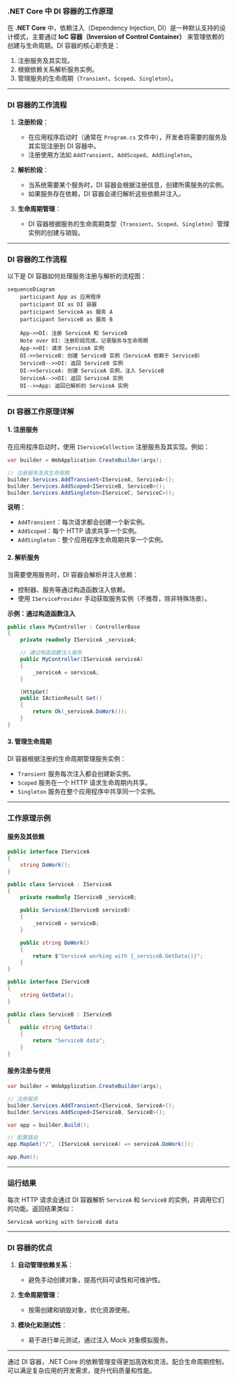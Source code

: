 ### **.NET Core 中 DI 容器的工作原理**

在 **.NET Core** 中，依赖注入（Dependency Injection, DI）是一种默认支持的设计模式，主要通过 **IoC 容器（Inversion of Control Container）** 来管理依赖的创建与生命周期。DI 容器的核心职责是：

1. 注册服务及其实现。
2. 根据依赖关系解析服务实例。
3. 管理服务的生命周期（`Transient`、`Scoped`、`Singleton`）。

---

### **DI 容器的工作流程**

1. **注册阶段**：
   - 在应用程序启动时（通常在 `Program.cs` 文件中），开发者将需要的服务及其实现注册到 DI 容器中。
   - 注册使用方法如 `AddTransient`、`AddScoped`、`AddSingleton`。

2. **解析阶段**：
   - 当系统需要某个服务时，DI 容器会根据注册信息，创建所需服务的实例。
   - 如果服务存在依赖，DI 容器会递归解析这些依赖并注入。

3. **生命周期管理**：
   - DI 容器根据服务的生命周期类型（`Transient`、`Scoped`、`Singleton`）管理实例的创建与销毁。

---

### **DI 容器的工作流程**

以下是 DI 容器如何处理服务注册与解析的流程图：

```mermaid
sequenceDiagram
    participant App as 应用程序
    participant DI as DI 容器
    participant ServiceA as 服务 A
    participant ServiceB as 服务 B

    App->>DI: 注册 ServiceA 和 ServiceB
    Note over DI: 注册阶段完成，记录服务与生命周期
    App->>DI: 请求 ServiceA 实例
    DI->>ServiceB: 创建 ServiceB 实例（ServiceA 依赖于 ServiceB）
    ServiceB-->>DI: 返回 ServiceB 实例
    DI->>ServiceA: 创建 ServiceA 实例，注入 ServiceB
    ServiceA-->>DI: 返回 ServiceA 实例
    DI-->>App: 返回已解析的 ServiceA 实例
```

---

### **DI 容器工作原理详解**

#### **1. 注册服务**
在应用程序启动时，使用 `IServiceCollection` 注册服务及其实现。例如：
```csharp
var builder = WebApplication.CreateBuilder(args);

// 注册服务及其生命周期
builder.Services.AddTransient<IServiceA, ServiceA>();
builder.Services.AddScoped<IServiceB, ServiceB>();
builder.Services.AddSingleton<IServiceC, ServiceC>();
```
**说明**：
- `AddTransient`：每次请求都会创建一个新实例。
- `AddScoped`：每个 HTTP 请求共享一个实例。
- `AddSingleton`：整个应用程序生命周期共享一个实例。

#### **2. 解析服务**
当需要使用服务时，DI 容器会解析并注入依赖：
- 控制器、服务等通过构造函数注入依赖。
- 使用 `IServiceProvider` 手动获取服务实例（不推荐，除非特殊场景）。

**示例：通过构造函数注入**
```csharp
public class MyController : ControllerBase
{
    private readonly IServiceA _serviceA;

    // 通过构造函数注入服务
    public MyController(IServiceA serviceA)
    {
        _serviceA = serviceA;
    }

    [HttpGet]
    public IActionResult Get()
    {
        return Ok(_serviceA.DoWork());
    }
}
```

#### **3. 管理生命周期**
DI 容器根据注册的生命周期管理服务实例：
- `Transient` 服务每次注入都会创建新实例。
- `Scoped` 服务在一个 HTTP 请求生命周期内共享。
- `Singleton` 服务在整个应用程序中共享同一个实例。

---

### **工作原理示例**

#### **服务及其依赖**
```csharp
public interface IServiceA
{
    string DoWork();
}

public class ServiceA : IServiceA
{
    private readonly IServiceB _serviceB;

    public ServiceA(IServiceB serviceB)
    {
        _serviceB = serviceB;
    }

    public string DoWork()
    {
        return $"ServiceA working with {_serviceB.GetData()}";
    }
}

public interface IServiceB
{
    string GetData();
}

public class ServiceB : IServiceB
{
    public string GetData()
    {
        return "ServiceB data";
    }
}
```

#### **服务注册与使用**
```csharp
var builder = WebApplication.CreateBuilder(args);

// 注册服务
builder.Services.AddTransient<IServiceA, ServiceA>();
builder.Services.AddScoped<IServiceB, ServiceB>();

var app = builder.Build();

// 配置路由
app.MapGet("/", (IServiceA serviceA) => serviceA.DoWork());

app.Run();
```

---

### **运行结果**
每次 HTTP 请求会通过 DI 容器解析 `ServiceA` 和 `ServiceB` 的实例，并调用它们的功能。返回结果类似：
```
ServiceA working with ServiceB data
```

---

### **DI 容器的优点**

1. **自动管理依赖关系**：
   - 避免手动创建对象，提高代码可读性和可维护性。

2. **生命周期管理**：
   - 按需创建和销毁对象，优化资源使用。

3. **模块化和测试性**：
   - 易于进行单元测试，通过注入 Mock 对象模拟服务。

---

通过 DI 容器，.NET Core 的依赖管理变得更加高效和灵活。配合生命周期控制，可以满足复杂应用的开发需求，提升代码质量和性能。
